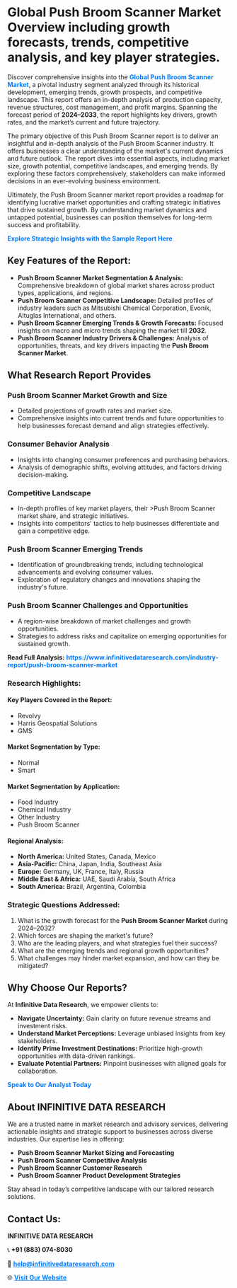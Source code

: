 <h1>Global Push Broom Scanner Market Overview including growth forecasts, trends, competitive analysis, and key player strategies.</h1>
<p>
Discover comprehensive insights into the 
<a href="https://www.infinitivedataresearch.com/industry-report/push-broom-scanner-market" rel="dofollow" style="color: #007BFF; text-decoration: none;"><strong>Global Push Broom Scanner Market</strong></a>, a pivotal industry segment analyzed through its historical development, emerging trends, growth prospects, and competitive landscape. This report offers an in-depth analysis of production capacity, revenue structures, cost management, and profit margins. Spanning the forecast period of <strong>2024–2033</strong>, the report highlights key drivers, growth rates, and the market’s current and future trajectory.
</p>
<p>
The primary objective of this Push Broom Scanner report is to deliver an insightful and in-depth analysis of the Push Broom Scanner industry. It offers businesses a clear understanding of the market's current dynamics and future outlook. The report dives into essential aspects, including market size, growth potential, competitive landscapes, and emerging trends. By exploring these factors comprehensively, stakeholders can make informed decisions in an ever-evolving business environment.
</p>
<p>
Ultimately, the Push Broom Scanner market report provides a roadmap for identifying lucrative market opportunities and crafting strategic initiatives that drive sustained growth. By understanding market dynamics and untapped potential, businesses can position themselves for long-term success and profitability.
</p>
<p>
<a href="https://www.infinitivedataresearch.com/request-sample/reportId=112734" style="color: #007BFF; text-decoration: none;"><strong>Explore Strategic Insights with the Sample Report Here</strong></a>
</p>

<h2>Key Features of the Report:</h2>
<ul>
<li><strong>Push Broom Scanner Market Segmentation & Analysis:</strong> Comprehensive breakdown of global market shares across product types, applications, and regions.</li>
<li><strong>Push Broom Scanner Competitive Landscape:</strong> Detailed profiles of industry leaders such as Mitsubishi Chemical Corporation, Evonik, Altuglas International, and others.</li>
<li><strong>Push Broom Scanner Emerging Trends & Growth Forecasts:</strong> Focused insights on macro and micro trends shaping the market till <strong>2032</strong>.</li>
<li><strong>Push Broom Scanner Industry Drivers & Challenges:</strong> Analysis of opportunities, threats, and key drivers impacting the <strong>Push Broom Scanner Market</strong>.</li>
</ul>

<h2>What Research Report Provides</h2>
<h3>Push Broom Scanner Market Growth and Size</h3>
<ul>
<li>Detailed projections of growth rates and market size.</li>
<li>Comprehensive insights into current trends and future opportunities to help businesses forecast demand and align strategies effectively.</li>
</ul>

<h3>Consumer Behavior Analysis</h3>
<ul>
<li>Insights into changing consumer preferences and purchasing behaviors.</li>
<li>Analysis of demographic shifts, evolving attitudes, and factors driving decision-making.</li>
</ul>

<h3>Competitive Landscape</h3>
<ul>
<li>In-depth profiles of key market players, their >Push Broom Scanner market share, and strategic initiatives.</li>
<li>Insights into competitors' tactics to help businesses differentiate and gain a competitive edge.</li>
</ul>

<h3>Push Broom Scanner Emerging Trends</h3>
<ul>
<li>Identification of groundbreaking trends, including technological advancements and evolving consumer values.</li>
<li>Exploration of regulatory changes and innovations shaping the industry's future.</li>
</ul>

<h3>Push Broom Scanner Challenges and Opportunities</h3>
<ul>
<li>A region-wise breakdown of market challenges and growth opportunities.</li>
<li>Strategies to address risks and capitalize on emerging opportunities for sustained growth.</li>
</ul>
<p><strong>Read Full Analysis:</strong> <a href="https://www.infinitivedataresearch.com/industry-report/push-broom-scanner-market" rel="dofollow" style="color: #007BFF; text-decoration: none;"><strong>https://www.infinitivedataresearch.com/industry-report/push-broom-scanner-market</strong></a></p>
<h3>Research Highlights:</h3>
<h4>Key Players Covered in the Report:</h4>
<ul><li>Revolvy</li><li>Harris Geospatial Solutions</li><li>GMS</li></ul>
<h4>Market Segmentation by Type:</h4>
<ul><li>Normal</li><li>Smart</li></ul>
<h4>Market Segmentation by Application:</h4>
<ul><li>Food Industry</li><li>Chemical Industry</li><li>Other Industry</li><li>Push Broom Scanner</li></ul>

<h4>Regional Analysis:</h4>
<ul>
<li><strong>North America:</strong> United States, Canada, Mexico</li>
<li><strong>Asia-Pacific:</strong> China, Japan, India, Southeast Asia</li>
<li><strong>Europe:</strong> Germany, UK, France, Italy, Russia</li>
<li><strong>Middle East & Africa:</strong> UAE, Saudi Arabia, South Africa</li>
<li><strong>South America:</strong> Brazil, Argentina, Colombia</li>
</ul>

<h3>Strategic Questions Addressed:</h3>
<ol>
<li>What is the growth forecast for the <strong>Push Broom Scanner Market</strong> during 2024–2032?</li>
<li>Which forces are shaping the market's future?</li>
<li>Who are the leading players, and what strategies fuel their success?</li>
<li>What are the emerging trends and regional growth opportunities?</li>
<li>What challenges may hinder market expansion, and how can they be mitigated?</li>
</ol>

<h2>Why Choose Our Reports?</h2>
<p>At <strong>Infinitive Data Research</strong>, we empower clients to:</p>
<ul>
<li><strong>Navigate Uncertainty:</strong> Gain clarity on future revenue streams and investment risks.</li>
<li><strong>Understand Market Perceptions:</strong> Leverage unbiased insights from key stakeholders.</li>
<li><strong>Identify Prime Investment Destinations:</strong> Prioritize high-growth opportunities with data-driven rankings.</li>
<li><strong>Evaluate Potential Partners:</strong> Pinpoint businesses with aligned goals for collaboration.</li>
</ul>
<p><a href="https://www.infinitivedataresearch.com/industry-report/push-broom-scanner-market" rel="dofollow" style="color: #007BFF; text-decoration: none;"><strong>Speak to Our Analyst Today</strong></a></p>

<h2>About INFINITIVE DATA RESEARCH</h2>
<p>We are a trusted name in market research and advisory services, delivering actionable insights and strategic support to businesses across diverse industries. Our expertise lies in offering:</p>
<ul>
<li><strong>Push Broom Scanner Market Sizing and Forecasting</strong></li>
<li><strong>Push Broom Scanner Competitive Analysis</strong></li>
<li><strong>Push Broom Scanner Customer Research</strong></li>
<li><strong>Push Broom Scanner Product Development Strategies</strong></li>
</ul>
<p>Stay ahead in today’s competitive landscape with our tailored research solutions.</p>

<h2>Contact Us:</h2>
<p><strong>INFINITIVE DATA RESEARCH</strong></p>
<p>📞 <strong>+91 (883) 074-8030</strong></p>
<p>📧 <strong><a href="mailto:help@infinitivedataresearch.com" style="color: #007BFF;">help@infinitivedataresearch.com</a></strong></p>
<p>🌐 <strong><a href="https://www.infinitivedataresearch.com" rel="dofollow" style="color: #007BFF;">Visit Our Website</a></strong></p>